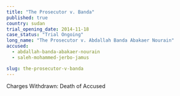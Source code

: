 ```yaml
---
title: "The Prosecutor v. Banda"
published: true
country: sudan
trial_opening_date: 2014-11-18
case_status: "Trial Ongoing"
long_name: "The Prosecutor v. Abdallah Banda Abakaer Nourain"
accused:
  - abdallah-banda-abakaer-nourain
  - saleh-mohammed-jerbo-jamus

slug: the-prosecutor-v-banda
---
```

Charges Withdrawn: Death of Accused
